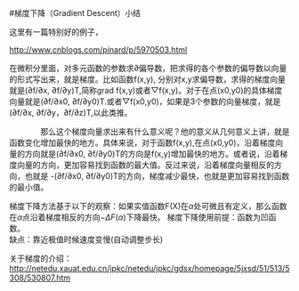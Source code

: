 #梯度下降（Gradient Descent）小结

这里有一篇特别好的例子，

http://www.cnblogs.com/pinard/p/5970503.html

在微积分里面，对多元函数的参数求∂偏导数，把求得的各个参数的偏导数以向量的形式写出来，就是梯度。比如函数f(x,y), 分别对x,y求偏导数，求得的梯度向量就是(∂f/∂x, ∂f/∂y)T,简称grad f(x,y)或者▽f(x,y)。对于在点(x0,y0)的具体梯度向量就是(∂f/∂x0, ∂f/∂y0)T.或者▽f(x0,y0)，如果是3个参数的向量梯度，就是(∂f/∂x, ∂f/∂y，∂f/∂z)T,以此类推。

　　　　那么这个梯度向量求出来有什么意义呢？他的意义从几何意义上讲，就是函数变化增加最快的地方。具体来说，对于函数f(x,y),在点(x0,y0)，沿着梯度向量的方向就是(∂f/∂x0, ∂f/∂y0)T的方向是f(x,y)增加最快的地方。或者说，沿着梯度向量的方向，更加容易找到函数的最大值。反过来说，沿着梯度向量相反的方向，也就是 -(∂f/∂x0, ∂f/∂y0)T的方向，梯度减少最快，也就是更加容易找到函数的最小值。

梯度下降方法基于以下的观察：如果实值函数F(X)在$\alpha$处可微且有定义，那么函数在$\alpha$点沿着梯度相反的方向$-\Delta F(\alpha)$下降最快。
梯度下降使用前提：函数为凹函数。  
缺点：靠近极值时候速度变慢(自动调整步长)


关于梯度的介绍：  
http://netedu.xauat.edu.cn/jpkc/netedu/jpkc/gdsx/homepage/5jxsd/51/513/5308/530807.htm

